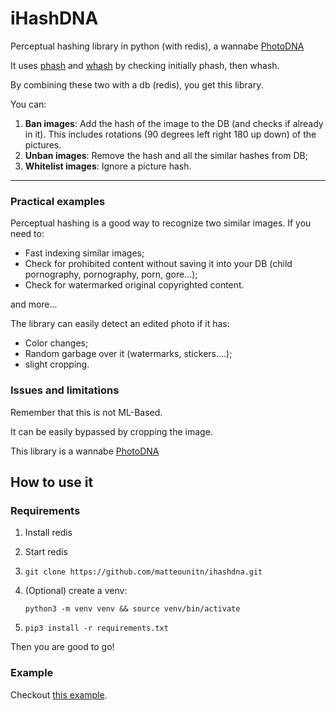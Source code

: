 # iHashDNA
Perceptual hashing library in python (with redis), a wannabe [PhotoDNA](https://en.wikipedia.org/wiki/PhotoDNA)

It uses [phash](https://en.wikipedia.org/wiki/Perceptual_hashing) and [whash](https://fullstackml.com/wavelet-image-hash-in-python-3504fdd282b5?gi=667775a177e2) by checking initially phash, then whash.

By combining these two with a db (redis), you get this library.



You can:

1. **Ban images**: Add the hash of the image to the DB (and checks if already in it). 
   This includes rotations (90 degrees left right 180 up down) of the pictures.
2. **Unban images**: Remove the hash and all the similar hashes from DB;
3. **Whitelist images**: Ignore a picture hash.

---

### Practical examples

Perceptual hashing is a good way to recognize two similar images. If you need to:

* Fast indexing similar images;
* Check for prohibited content without saving it into your DB (child pornography, pornography, porn, gore...);
* Check for watermarked original copyrighted content.

and more...



The library can easily detect an edited photo if it has:

* Color changes;
* Random garbage over it (watermarks, stickers....);
* slight cropping.



### Issues and limitations

Remember that this is not ML-Based. 

It can be easily bypassed by cropping the image. 

This library is a wannabe [PhotoDNA](https://en.wikipedia.org/wiki/PhotoDNA)

## How to use it

### Requirements

1. Install redis

2. Start redis

3. `git clone https://github.com/matteounitn/ihashdna.git`

4. (Optional) create a venv:

   `python3 -m venv venv && source venv/bin/activate`

5. `pip3 install -r requirements.txt`

Then you are good to go!

### Example

Checkout [this example](example.py).
